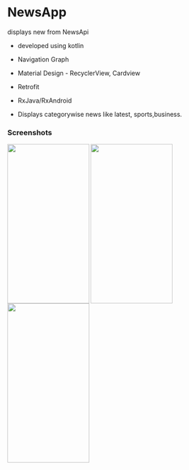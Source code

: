 # NewsApp

displays new from NewsApi
* developed using kotlin 
* Navigation Graph 
* Material Design - RecyclerView, Cardview
* Retrofit
* RxJava/RxAndroid

* Displays categorywise news like latest, sports,business.


### Screenshots
<a href="url"><img src="https://static.wixstatic.com/media/466b5c_5ecb0e2f0a2c4dd2aef68d099c443772~mv2.png/v1/fill/w_315,h_665,al_c,q_85,usm_0.66_1.00_0.01/device-2021-01-21-143812.webp" 
align="left" height="360" width="185" ></a>
<a href="url"><img src="https://static.wixstatic.com/media/466b5c_a8d88666e93e4d8c81214269e0a55167~mv2.png/v1/fill/w_315,h_665,al_c,q_85,usm_0.66_1.00_0.01/device-2021-01-21-143341.webp" 
align="left" height="360" width="185" ></a>
<a href="url"><img src="https://static.wixstatic.com/media/466b5c_4e76d701552747a99cbcb1043bfcba35~mv2.png/v1/fill/w_315,h_665,al_c,q_85,usm_0.66_1.00_0.01/device-2021-01-21-143736.webp" 
align="left" height="360" width="185" ></a>
